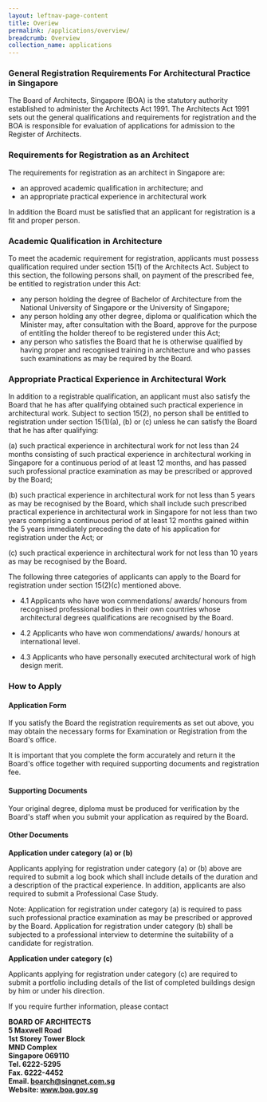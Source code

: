 ```yaml
---
layout: leftnav-page-content
title: Overiew
permalink: /applications/overview/
breadcrumb: Overview
collection_name: applications
---
```


### **General Registration Requirements For Architectural Practice in Singapore** 

The Board of Architects, Singapore (BOA) is the statutory authority established to administer the Architects Act 1991. The Architects Act 1991 sets out the general qualifications and requirements for registration and the BOA is responsible for evaluation of applications for admission to the Register of Architects.

### **Requirements for Registration as an Architect**

The requirements for registration as an architect in Singapore are:
* an approved academic qualification in architecture; and
* an appropriate practical experience in architectural work

In addition the Board must be satisfied that an applicant for registration is a fit and proper person.

### **Academic Qualification in Architecture**

To meet the academic requirement for registration, applicants must possess qualification required under section 15(1) of the Architects Act. Subject to this section, the following persons shall, on payment of the prescribed fee, be entitled to registration under this Act:

* any person holding the degree of Bachelor of Architecture from the National University of Singapore or the University of Singapore;
* any person holding any other degree, diploma or qualification which the Minister may, after consultation with the Board, approve for the purpose of entitling the holder thereof to be registered under this Act;
* any person who satisfies the Board that he is otherwise qualified by having proper and recognised training in architecture and who passes such examinations as may be required by the Board.

### **Appropriate Practical Experience in Architectural Work**

In addition to a registrable qualification, an applicant must also satisfy the Board that he has after qualifying obtained such practical experience in architectural work. Subject to section 15(2), no person shall be entitled to registration under section 15(1)(a), (b) or (c) unless he can satisfy the Board that he has after qualifying:

(a) such practical experience in architectural work for not less than 24 months consisting of such practical experience in architectural working in Singapore for a continuous period of at least 12 months, and has passed such professional practice examination as may be prescribed or approved by the Board;

(b) such practical experience in architectural work for not less than 5 years as may be recognised by the Board, which shall include such prescribed practical experience in architectural work in Singapore for not less than two years comprising a continuous period of at least 12 months gained within the 5 years immediately preceding the date of his application for registration under the Act; or

(c) such practical experience in architectural work for not less than 10 years as may be recognised by the Board.

The following three categories of applicants can apply to the Board for registration under section 15(2)(c) mentioned above.

* 4.1 Applicants who have won commendations/ awards/ honours from recognised professional bodies in their own countries whose architectural degrees qualifications are recognised by the Board.

* 4.2 Applicants who have won commendations/ awards/ honours at international level.

* 4.3 Applicants who have personally executed architectural work of high design merit.

### **How to Apply**

#### **Application Form**

If you satisfy the Board the registration requirements as set out above, you may obtain the necessary forms for Examination or Registration from the Board's office.

It is important that you complete the form accurately and return it the Board's office together with required supporting documents and registration fee.

#### **Supporting Documents**

Your original degree, diploma must be produced for verification by the Board's staff when you submit your application as required by the Board.

#### **Other Documents**

**Application under category (a) or (b)**

Applicants applying for registration under category (a) or (b) above are required to submit a log book which shall include details of the duration and a description of the practical experience. In addition, applicants are also required to submit a Professional Case Study.

Note: Application for registration under category (a) is required to pass such professional practice examination as may be prescribed or approved by the Board. Application for registration under category (b) shall be subjected to a professional interview to determine the suitability of a candidate for registration.

**Application under category (c)**

Applicants applying for registration under category (c) are required to submit a portfolio including details of the list of completed buildings design by him or under his direction.

If you require further information, please contact

**BOARD OF ARCHITECTS <br>
5 Maxwell Road <br>
1st Storey Tower Block <br>
MND Complex <br>
Singapore 069110 <br>
Tel. 6222-5295 <br>
Fax. 6222-4452 <br>
Email. boarch@singnet.com.sg <br>
Website: www.boa.gov.sg**
